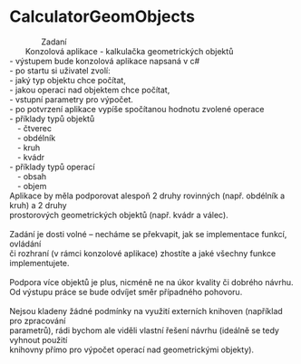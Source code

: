 # CalculatorGeomObjects

&emsp;&emsp;&emsp;&emsp;Zadaní<br />
        &emsp;&emsp;Konzolová aplikace - kalkulačka geometrických objektů<br />
            - výstupem bude konzolová aplikace napsaná v c#<br />
            - po startu si uživatel zvolí:<br />
            - jaký typ objektu chce počítat,<br />
            - jakou operaci nad objektem chce počítat,<br />
            - vstupní parametry pro výpočet.<br />
            - po potvrzení aplikace vypíše spočítanou hodnotu zvolené operace<br />
            - příklady typů objektů<br />
                &emsp;- čtverec<br />
                &emsp;- obdélník<br />
                &emsp;- kruh<br />
                &emsp;- kvádr<br />
            - příklady typů operací<br />
                &emsp;- obsah<br />
                &emsp;- objem<br />
Aplikace by měla podporovat alespoň 2 druhy rovinných (např. obdélník a kruh) a 2 druhy<br />
prostorových geometrických objektů (např. kvádr a válec).<br />
<br />
Zadání je dosti volné – necháme se překvapit, jak se implementace funkcí, ovládání<br />
či rozhraní (v rámci konzolové aplikace) zhostíte a jaké všechny funkce implementujete.<br />
<br />
Podpora více objektů je plus, nicméně ne na úkor kvality či dobrého návrhu.<br />
Od výstupu práce se bude odvíjet směr případného pohovoru.<br />
<br />
Nejsou kladeny žádné podmínky na využití externích knihoven (například pro zpracování<br />
parametrů), rádi bychom ale viděli vlastní řešení návrhu (ideálně se tedy vyhnout použití<br />
knihovny přímo pro výpočet operací nad geometrickými objekty).<br />
<br />
